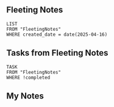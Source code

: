 
## Fleeting Notes
```dataview
LIST
FROM "FleetingNotes"
WHERE created_date = date(2025-04-16) 
```

## Tasks from Fleeting Notes
```dataview
TASK
FROM "FleetingNotes"
WHERE !completed
```

## My Notes

